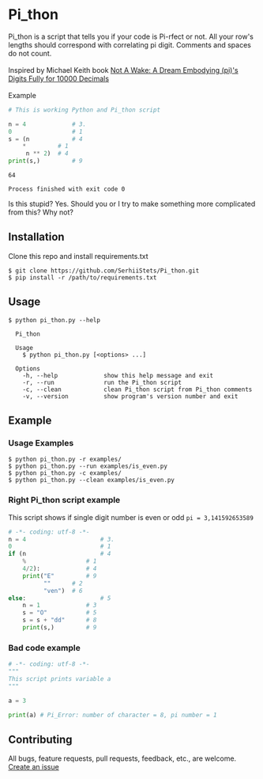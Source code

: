# Pi_thon

Pi_thon is a script that tells you if your code is Pi-rfect or not.
All your row's lengths should correspond with correlating pi digit. Comments and spaces do not count.<br><br>
Inspired by Michael Keith book [Not A Wake: A Dream Embodying (pi)'s Digits Fully for 10000 Decimals](https://books.google.com.ua/books/about/Not_A_Wake.html?id=4AoGRQAACAAJ&redir_esc=y) <br><br>
Example<br>
```python
# This is working Python and Pi_thon script

n = 4             # 3.
0                 # 1
s = (n            # 4
	*         # 1
	 n ** 2)  # 4
print(s,)         # 9
```
```
64

Process finished with exit code 0
```
Is this stupid? Yes. Should you or I try to make something more complicated from this? Why not?

## Installation

Clone this repo and install requirements.txt
```
$ git clone https://github.com/SerhiiStets/Pi_thon.git
$ pip install -r /path/to/requirements.txt
```

## Usage
```
$ python pi_thon.py --help

  Pi_thon

  Usage
    $ python pi_thon.py [<options> ...]

  Options
    -h, --help             show this help message and exit
    -r, --run              run the Pi_thon script
    -c, --clean            clean Pi_thon script from Pi_thon comments
    -v, --version          show program's version number and exit
```

## Example

### Usage Examples
```
$ python pi_thon.py -r examples/
$ python pi_thon.py --run examples/is_even.py
$ python pi_thon.py -c examples/
$ python pi_thon.py --clean examples/is_even.py
```
### Right Pi_thon script example
This script shows if single digit number is even or odd
`pi = 3,141592653589`
```python
# -*- coding: utf-8 -*-
n = 4                     # 3.
0                         # 1
if (n                     # 4
	%                 # 1
	4/2):             # 4
	print("E"         # 9
		  ""      # 2
		  "ven")  # 6
else:                     # 5
	n = 1             # 3
	s = "O"           # 5
	s = s + "dd"      # 8
	print(s,)         # 9

```
### Bad code example
```python
# -*- coding: utf-8 -*-
"""
This script prints variable a
"""

a = 3

print(a) # Pi_Error: number of character = 8, pi number = 1
```


## Contributing

All bugs, feature requests, pull requests, feedback, etc., are welcome. [Create an issue](https://github.com/SerhiiStets/Pi_thon/issues)
